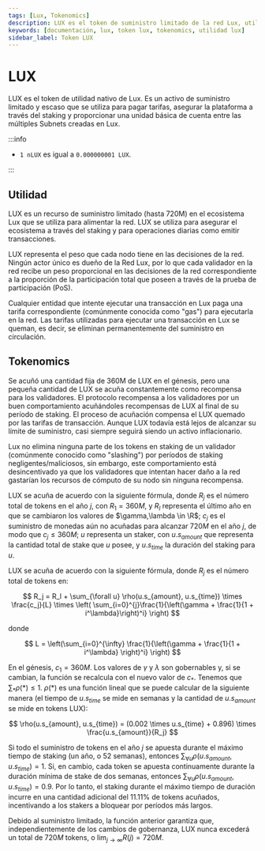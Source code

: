 ```yaml
---
tags: [Lux, Tokenomics]
description: LUX es el token de suministro limitado de la red Lux, utilizado para cubrir tarifas, mejorar la seguridad a través del staking y facilitar transacciones en sus diversas Subnets.
keywords: [documentación, lux, token lux, tokenomics, utilidad lux]
sidebar_label: Token LUX
---
```


# LUX

LUX es el token de utilidad nativo de Lux. Es un activo de suministro limitado y escaso que se utiliza para pagar tarifas, asegurar la plataforma a través del staking y proporcionar una unidad básica de cuenta entre las múltiples Subnets creadas en Lux.

:::info

- `1 nLUX` es igual a `0.000000001 LUX`.

:::

## Utilidad

LUX es un recurso de suministro limitado (hasta 720M) en el ecosistema Lux que se utiliza para alimentar la red. LUX se utiliza para asegurar el ecosistema a través del staking y para operaciones diarias como emitir transacciones.

LUX representa el peso que cada nodo tiene en las decisiones de la red. Ningún actor único es dueño de la Red Lux, por lo que cada validador en la red recibe un peso proporcional en las decisiones de la red correspondiente a la proporción de la participación total que poseen a través de la prueba de participación (PoS).

Cualquier entidad que intente ejecutar una transacción en Lux paga una tarifa correspondiente (comúnmente conocida como "gas") para ejecutarla en la red. Las tarifas utilizadas para ejecutar una transacción en Lux se queman, es decir, se eliminan permanentemente del suministro en circulación.

## Tokenomics

Se acuñó una cantidad fija de 360M de LUX en el génesis, pero una pequeña cantidad de LUX se acuña constantemente como recompensa para los validadores. El protocolo recompensa a los validadores por un buen comportamiento acuñándoles recompensas de LUX al final de su período de staking. El proceso de acuñación compensa el LUX quemado por las tarifas de transacción. Aunque LUX todavía está lejos de alcanzar su límite de suministro, casi siempre seguirá siendo un activo inflacionario.

Lux no elimina ninguna parte de los tokens en staking de un validador (comúnmente conocido como "slashing") por períodos de staking negligentes/maliciosos, sin embargo, este comportamiento está desincentivado ya que los validadores que intentan hacer daño a la red gastarían los recursos de cómputo de su nodo sin ninguna recompensa.

<!-- vale off -->

LUX se acuña de acuerdo con la siguiente fórmula, donde $R_j$ es el número total de tokens en el año $j$, con $R_1 = 360M$, y $R_l$ representa el último año en que se cambiaron los valores de $\gamma,\lambda \in \R$; $c_j$ es el suministro de monedas aún no acuñadas para alcanzar $720M$ en el año $j$, de modo que $c_j \leq 360M$; $u$ representa un staker, con $u.s_{amount}$ que representa la cantidad total de stake que $u$ posee, y $u.s_{time}$ la duración del staking para $u$.

LUX se acuña de acuerdo con la siguiente fórmula, donde $R_j$ es el número total de tokens en:

<!-- markdownlint-disable MD013 -->

$$
R_j = R_l + \sum_{\forall u} \rho(u.s_{amount}, u.s_{time}) \times \frac{c_j}{L} \times \left( \sum_{i=0}^{j}\frac{1}{\left(\gamma + \frac{1}{1 + i^\lambda}\right)^i} \right)
$$

<!-- markdownlint-enable MD013 -->

donde

$$
L = \left(\sum_{i=0}^{\infty} \frac{1}{\left(\gamma + \frac{1}{1 + i^\lambda} \right)^i} \right)
$$

En el génesis, $c_1 = 360M$. Los valores de $\gamma$ y $\lambda$ son gobernables y, si se cambian, la función se recalcula con el nuevo valor de $c_*$. Tenemos que $\sum_{*}\rho(*) \le 1$. $\rho(*)$ es una función lineal que se puede calcular de la siguiente manera (el tiempo de $u.s_{time}$ se mide en semanas y la cantidad de $u.s_{amount}$ se mide en tokens LUX):

$$
\rho(u.s_{amount}, u.s_{time}) = (0.002 \times u.s_{time} + 0.896) \times \frac{u.s_{amount}}{R_j}
$$

Si todo el suministro de tokens en el año $j$ se apuesta durante el máximo tiempo de staking (un año, o 52 semanas), entonces $\sum_{\forall u}\rho(u.s_{amount}, u.s_{time}) = 1$. Si, en cambio, cada token se apuesta continuamente durante la duración mínima de stake de dos semanas, entonces $\sum_{\forall u}\rho(u.s_{amount}, u.s_{time}) = 0.9$. Por lo tanto, el staking durante el máximo tiempo de duración incurre en una cantidad adicional del 11.11% de tokens acuñados, incentivando a los stakers a bloquear por períodos más largos.

Debido al suministro limitado, la función anterior garantiza que, independientemente de los cambios de gobernanza, LUX nunca excederá un total de $720M$ tokens, o $\lim_{j \to \infty} R(j) = 720M$.

<!-- vale on -->
